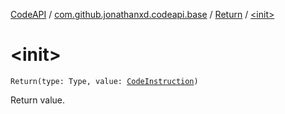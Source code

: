 [CodeAPI](../../index.md) / [com.github.jonathanxd.codeapi.base](../index.md) / [Return](index.md) / [&lt;init&gt;](.)

# &lt;init&gt;

`Return(type: Type, value: `[`CodeInstruction`](../../com.github.jonathanxd.codeapi/-code-instruction.md)`)`

Return value.

